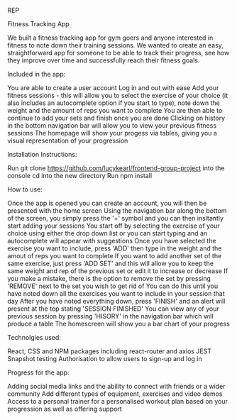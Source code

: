 REP

Fitness Tracking App

We built a fitness tracking app for gym goers and anyone interested in fitness to note down their training sessions. We wanted to create an easy, straightforward app for someone to be able to track their progress, see how they improve over time and successfully reach their fitness goals.

Included in the app:

You are able to create a user account
Log in and out with ease
Add your fitness sessions - this will allow you to select the exercise of your choice (it also includes an autocomplete option if you start to type), note down the weight and the amount of reps you want to complete
You are then able to continue to add your sets and finish once you are done
Clicking on history in the bottom navigation bar will allow you to view your previous fitness sessions
The homepage will show your progess via tables, giving you a visual representation of your progression

Installation Instructions:

Run git clone https://github.com/lucykearl/frontend-group-project into the console
cd into the new directory
Run npm install

How to use:

Once the app is opened you can create an account, you will then be presented with the home screen
Using the navigation bar along the bottom of the screen, you simply press the '+' symbol and you can then insltantly start adding your sessions
You start off by selecting the exercise of your choice using either the drop down list or you can start typing and an autocomplete will appear with suggestions
Once you have selected the exercise you want to include, press 'ADD' then type in the weight and the amout of reps you want to complete
If you want to add another set of the same exercise, just press 'ADD SET' and this will allow you to keep the same weight and rep of the previous set or edit it to increase or decrease
If you make a mistake, there is the option to remove the set by pressing 'REMOVE' next to the set you wish to get rid of
You can do this until you have noted down all the exercises you want to include in your session that day
After you have noted everything down, press 'FINISH' and an alert will present at the top stating 'SESSION FINISHED'
You can view any of your previous session by pressing 'HISORY' in the navigation bar which will produce a table
The homescreen will show you a bar chart of your progress

Technolgies used:

React, CSS and NPM packages including react-router and axios
JEST Snapshot testing
Authorisation to allow users to sign-up and log in

Progress for the app:

Adding social media links and the ability to connect with friends or a wider community
Add different types of equipment, exercises and video demos
Access to a personal trainer for a personalised workout plan based on your progression as well as offering support

